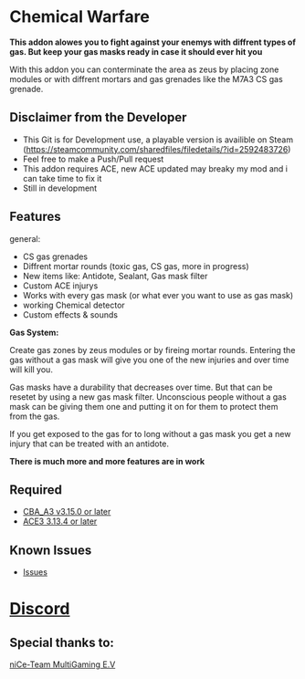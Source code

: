 # Chemical Warfare

**This addon alowes you to fight against your enemys with diffrent types of gas. But keep your gas masks ready in case it should ever hit you**

With this addon you can conterminate the area as zeus by placing zone modules or with diffrent mortars and gas grenades like the M7A3 CS gas grenade.

## Disclaimer from the Developer

- This Git is for Development use, a playable version is availible on Steam (https://steamcommunity.com/sharedfiles/filedetails/?id=2592483726)
- Feel free to make a Push/Pull request
- This addon requires ACE, new ACE updated may breaky my mod and i can take time to fix it
- Still in development


## Features
general:
- CS gas grenades
- Diffrent mortar rounds (toxic gas, CS gas, more in progress)
- New items like: Antidote, Sealant, Gas mask filter
- Custom ACE injurys
- Works with every gas mask (or what ever you want to use as gas mask)
- working Chemical detector
- Custom effects & sounds

**Gas System:**

Create gas zones by zeus modules or by fireing mortar rounds.
Entering the gas without a gas mask will give you one of the new injuries and over time will kill you.

Gas masks have a durability that decreases over time. But that can be resetet by using a new gas mask filter.
Unconscious people without a gas mask can be giving them one and putting it on for them to protect them from the gas.

If you get exposed to the gas for to long without a gas mask you get a new injury that can be treated with an antidote.

**There is much more and more features are in work**

## Required
- [CBA_A3 v3.15.0 or later](https://steamcommunity.com/sharedfiles/filedetails/?id=450814997)
- [ACE3 3.13.4 or later](https://steamcommunity.com/sharedfiles/filedetails/?id=463939057)

## Known Issues
- [Issues](https://github.com/AtrixZockt/Chemical_Warfare/issues)

# [Discord](https://discord.gg/rKNJTZUETs)

## Special thanks to:
[niCe-Team MultiGaming E.V](https://www.nice-team.eu/wp/)

